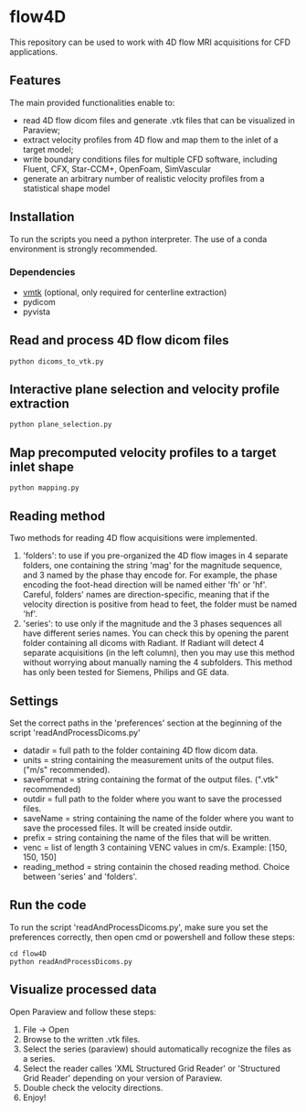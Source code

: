 # flow4D
This repository can be used to work with 4D flow MRI acquisitions for CFD applications. <br/>

## Features
The main provided functionalities enable to: 
- read 4D flow dicom files and generate .vtk files that can be visualized in Paraview;
- extract velocity profiles from 4D flow and map them to the inlet of a target model;
- write boundary conditions files for multiple CFD software, including Fluent, CFX, Star-CCM+, OpenFoam, SimVascular
- generate an arbitrary number of realistic velocity profiles from a statistical shape model

## Installation
To run the scripts you need a python interpreter. The use of a conda environment is 
strongly recommended. 

### Dependencies
- [vmtk](https://github.com/conda-forge/vmtk-feedstock) (optional, only required for centerline extraction)
- pydicom
- pyvista


## Read and process 4D flow dicom files
```
python dicoms_to_vtk.py
```

## Interactive plane selection and velocity profile extraction
```
python plane_selection.py
```

## Map precomputed velocity profiles to a target inlet shape
```
python mapping.py
```


## Reading method
Two methods for reading 4D flow acquisitions were implemented.<br/>
1. 'folders': to use if you pre-organized the 4D flow images in 4 separate folders, one containing the string 'mag' 
for the magnitude sequence, and 3 named by the phase thay encode for. For example, the phase encoding the foot-head 
direction will be named either 'fh' or 'hf'. Careful, folders' names are direction-specific, meaning that if the velocity
direction is positive from head to feet, the folder must be named 'hf'.
2. 'series': to use only if the magnitude and the 3 phases sequences all have different series names. You can check this
by opening the parent folder containing all dicoms with Radiant. If Radiant will detect 4 separate acquisitions (in the
left column), then you may use this method without worrying about manually naming the 4 subfolders. 
This method has only been tested for Siemens, Philips and GE data.

## Settings
Set the correct paths in the 'preferences' section at the beginning of the script 'readAndProcessDicoms.py'<br/>
* datadir = full path to the folder containing 4D flow dicom data.
* units = string containing the measurement units of the output files. ("m/s" recommended).
* saveFormat = string containing the format of the output files. (".vtk" recommended)
* outdir = full path to the folder where you want to save the processed files.
* saveName = string containing the name of the folder where you want to save the processed files. It will be created inside outdir.
* prefix = string containing the name of the files that will be written.
* venc = list of length 3 containing VENC values in cm/s. Example: [150, 150, 150]
* reading_method = string containin the chosed reading method. Choice between 'series' and 'folders'.


## Run the code
To run the script 'readAndProcessDicoms.py', make sure you set the preferences correctly, then open cmd or powershell and follow these steps:
```
cd flow4D
python readAndProcessDicoms.py
```

## Visualize processed data
Open Paraview and follow these steps:
1. File -> Open
2. Browse to the written .vtk files.
3. Select the series (paraview) should automatically recognize the files as a series.
4. Select the reader calles 'XML Structured Grid Reader' or 'Structured Grid Reader' depending on your version of Paraview.
5. Double check the velocity directions.
6. Enjoy!
